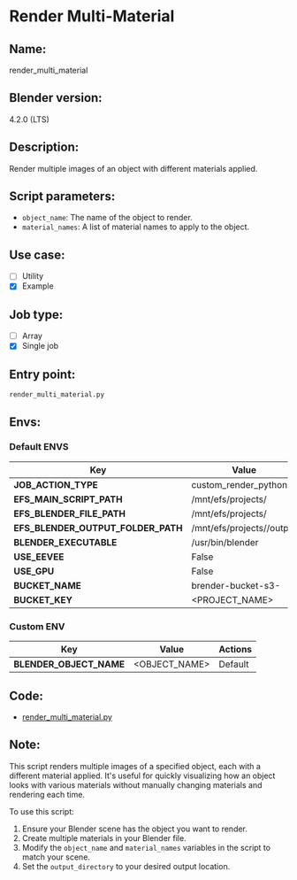 # Render Multi-Material

## Name:
render_multi_material

## Blender version:
4.2.0 (LTS)

## Description:
Render multiple images of an object with different materials applied.

## Script parameters:
- `object_name`: The name of the object to render.
- `material_names`: A list of material names to apply to the object.

## Use case:
- [ ] Utility
- [x] Example

## Job type:
- [ ] Array
- [x] Single job

## Entry point:
`render_multi_material.py`


## Envs:

### Default ENVS
| **Key**                            | **Value**                 | **Actions** |
| ---------------------------------- | ------------------------- | ----------- |
| **JOB_ACTION_TYPE**                | custom_render_python      | Default     |
| **EFS_MAIN_SCRIPT_PATH**           | /mnt/efs/projects/        | Default     |
| **EFS_BLENDER_FILE_PATH**          | /mnt/efs/projects/        | Default     |
| **EFS_BLENDER_OUTPUT_FOLDER_PATH** | /mnt/efs/projects//output | Default     |
| **BLENDER_EXECUTABLE**             | /usr/bin/blender          | Default     |
| **USE_EEVEE**                      | False                     | Default     |
| **USE_GPU**                        | False                     | Default     |
| **BUCKET_NAME**                    | brender-bucket-s3-<UUID>  | Default     |
| **BUCKET_KEY**                     | <PROJECT_NAME>            | Default     |

### Custom ENV
| **Key**                            | **Value**                 | **Actions** |
| ---------------------------------- | ------------------------- | ----------- |
| **BLENDER_OBJECT_NAME**            | <OBJECT_NAME>             | Default     |


## Code:
- [render_multi_material.py](./render_multi_material.py)

## Note:
This script renders multiple images of a specified object, each with a different material applied. It's useful for quickly visualizing how an object looks with various materials without manually changing materials and rendering each time.

To use this script:
1. Ensure your Blender scene has the object you want to render.
2. Create multiple materials in your Blender file.
3. Modify the `object_name` and `material_names` variables in the script to match your scene.
4. Set the `output_directory` to your desired output location.



